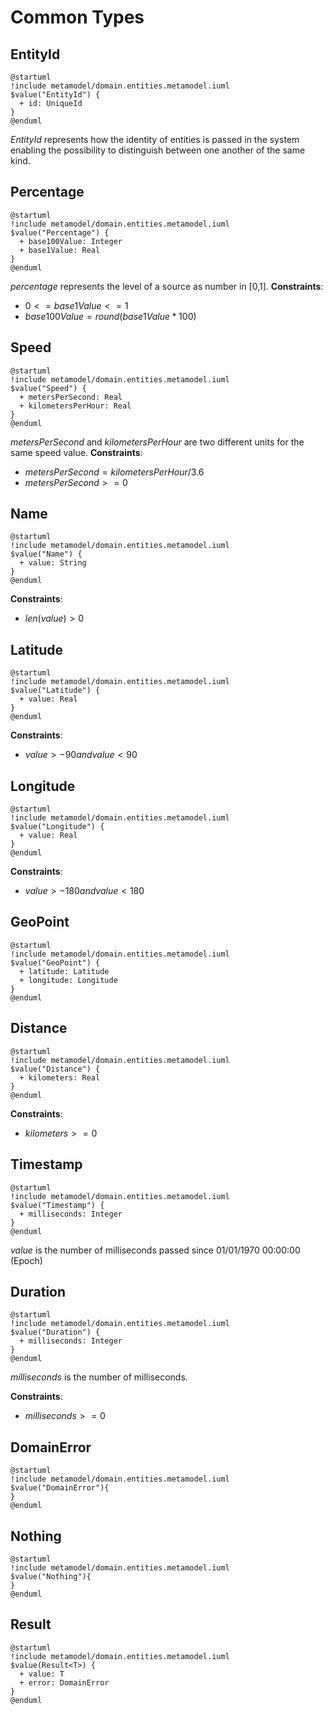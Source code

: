 # Common Types

## EntityId
```plantuml
@startuml
!include metamodel/domain.entities.metamodel.iuml
$value("EntityId") {
  + id: UniqueId
}
@enduml
```

_EntityId_ represents how the identity of entities is passed in the system enabling the possibility to distinguish between one another of the same kind.

## Percentage
```plantuml
@startuml
!include metamodel/domain.entities.metamodel.iuml
$value("Percentage") {
  + base100Value: Integer
  + base1Value: Real
}
@enduml
```

_percentage_ represents the level of a source as number in [0,1].
**Constraints**:

- $0 <= base1Value <= 1$
- $base100Value = round(base1Value * 100)$


## Speed
```plantuml
@startuml
!include metamodel/domain.entities.metamodel.iuml
$value("Speed") {
  + metersPerSecond: Real
  + kilometersPerHour: Real
}
@enduml
```

_metersPerSecond_ and _kilometersPerHour_ are two different units for the same speed value.
**Constraints**:

- $metersPerSecond = kilometersPerHour / 3.6$
- $metersPerSecond >= 0$


## Name
```plantuml
@startuml
!include metamodel/domain.entities.metamodel.iuml
$value("Name") {
  + value: String
}
@enduml
```

**Constraints**:

- $len(value) > 0$

## Latitude
```plantuml
@startuml
!include metamodel/domain.entities.metamodel.iuml
$value("Latitude") {
  + value: Real
}
@enduml
```

**Constraints**:

- $value > -90 and value < 90$


## Longitude
```plantuml
@startuml
!include metamodel/domain.entities.metamodel.iuml
$value("Longitude") {
  + value: Real
}
@enduml
```

**Constraints**:

- $value > -180 and value < 180$

## GeoPoint
```plantuml
@startuml
!include metamodel/domain.entities.metamodel.iuml
$value("GeoPoint") {
  + latitude: Latitude
  + longitude: Longitude
}
@enduml
```

## Distance
```plantuml
@startuml
!include metamodel/domain.entities.metamodel.iuml
$value("Distance") {
  + kilometers: Real
}
@enduml
```

**Constraints**:

- $kilometers >= 0$


## Timestamp
```plantuml
@startuml
!include metamodel/domain.entities.metamodel.iuml
$value("Timestamp") {
  + milliseconds: Integer
}
@enduml
```

_value_ is the number of milliseconds passed since 01/01/1970 00:00:00 (Epoch)

## Duration
```plantuml
@startuml
!include metamodel/domain.entities.metamodel.iuml
$value("Duration") {
  + milliseconds: Integer
}
@enduml
```

_milliseconds_ is the number of milliseconds.

**Constraints**:

- $milliseconds >= 0$

## DomainError
```plantuml
@startuml
!include metamodel/domain.entities.metamodel.iuml
$value("DomainError"){
}
@enduml
```

## Nothing
```plantuml
@startuml
!include metamodel/domain.entities.metamodel.iuml
$value("Nothing"){
}
@enduml
```

## Result
```plantuml
@startuml
!include metamodel/domain.entities.metamodel.iuml
$value(Result<T>) {
  + value: T
  + error: DomainError
}
@enduml
```

